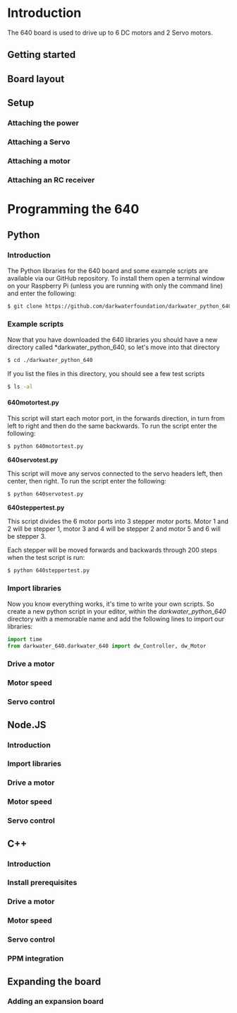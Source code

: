 # Introduction

The 640 board is used to drive up to 6 DC motors and 2 Servo motors.

## Getting started
## Board layout
## Setup
### Attaching the power
### Attaching a Servo
### Attaching a motor
### Attaching an RC receiver

# Programming the 640

## Python

### Introduction

The Python libraries for the 640 board and some example scripts are available via our GitHub repository. To install them open a terminal window on your Raspberry Pi (unless you are running with only the command line) and enter the following:

``` bash
$ git clone https://github.com/darkwaterfoundation/darkwater_python_640.git
```

### Example scripts

Now that you have downloaded the 640 libraries you should have a new directory called *darkwater_python_640, so let's move into that directory

``` bash
$ cd ./darkwater_python_640
```

If you list the files in this directory, you should see a few test scripts

``` bash
$ ls -al
```

#### 640motortest.py

This script will start each motor port, in the forwards direction, in turn from left to right and then do the same backwards. To run the script enter the following:

``` bash
$ python 640motortest.py
```

**640servotest.py**

This script will move any servos connected to the servo headers left, then center, then right. To run the script enter the following:

``` bash
$ python 640servotest.py
```

**640steppertest.py**

This script divides the 6 motor ports into 3 stepper motor ports. Motor 1 and 2 will be stepper 1, motor 3 and 4 will be stepper 2 and motor 5 and 6 will be stepper 3.

Each stepper will be moved forwards and backwards through 200 steps when the test script is run:

``` bash
$ python 640steppertest.py
```

### Import libraries

Now you know everything works, it's time to write your own scripts. So create a new python script in your editor, within the *darkwater_python_640* directory with a memorable name and add the following lines to import our libraries:

``` python
import time
from darkwater_640.darkwater_640 import dw_Controller, dw_Motor
```

### Drive a motor

### Motor speed
### Servo control

## Node.JS

### Introduction
### Import libraries
### Drive a motor
### Motor speed
### Servo control

## C++

### Introduction
### Install prerequisites
### Drive a motor
### Motor speed
### Servo control
### PPM integration

## Expanding the board

### Adding an expansion board

